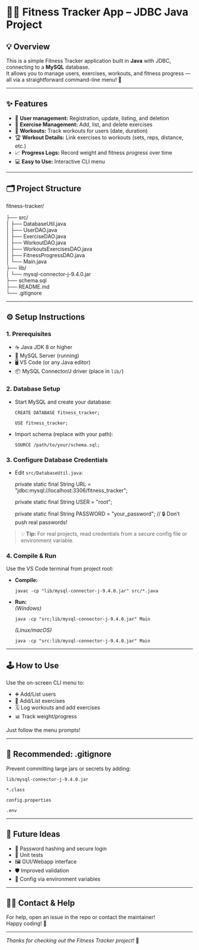 # 🏋️‍♂️ Fitness Tracker App – JDBC Java Project

## 💡 Overview

This is a simple Fitness Tracker application built in **Java** with JDBC, connecting to a **MySQL** database.  
It allows you to manage users, exercises, workouts, and fitness progress — all via a straightforward command-line menu! 🚀

---

## ✨ Features

- 👤 **User management:** Registration, update, listing, and deletion  
- 🏃 **Exercise Management:** Add, list, and delete exercises  
- 📝 **Workouts:** Track workouts for users (date, duration)  
- 🏆 **Workout Details:** Link exercises to workouts (sets, reps, distance, etc.)  
- 📈 **Progress Logs:** Record weight and fitness progress over time  
- 💻 **Easy to Use:** Interactive CLI menu

---

## 🗂️ Project Structure

fitness-tracker/

├── src/  
│ ├── DatabaseUtil.java  
│ ├── UserDAO.java  
│ ├── ExerciseDAO.java  
│ ├── WorkoutDAO.java  
│ ├── WorkoutsExercisesDAO.java  
│ ├── FitnessProgressDAO.java  
│ └── Main.java  
├── lib/  
│ └── mysql-connector-j-9.4.0.jar  
├── schema.sql  
├── README.md  
└── .gitignore  


---

## ⚙️ Setup Instructions

### 1. Prerequisites

- ☕ Java JDK 8 or higher  
- 🐬 MySQL Server (running)  
- 🖥️ VS Code (or any Java editor)  
- 📦 MySQL Connector/J driver (place in `lib/`)

### 2. Database Setup

- Start MySQL and create your database:

      CREATE DATABASE fitness_tracker;
  
      USE fitness_tracker;


- Import schema (replace with your path):

      SOURCE /path/to/your/schema.sql;


### 3. Configure Database Credentials

- Edit `src/DatabaseUtil.java`:

    private static final String URL = "jdbc:mysql://localhost:3306/fitness_tracker";
  
    private static final String USER = "root";
  
    private static final String PASSWORD = "your_password"; // 🔒 Don’t push real passwords!


> 💡 **Tip:** For real projects, read credentials from a secure config file or environment variable.

### 4. Compile & Run

Use the VS Code terminal from project root:

- **Compile:**  

      javac -cp "lib/mysql-connector-j-9.4.0.jar" src/*.java

- **Run:**  
  _(Windows)_

      java -cp "src;lib/mysql-connector-j-9.4.0.jar" Main

  _(Linux/macOS)_
  
      java -cp "src:lib/mysql-connector-j-9.4.0.jar" Main


---

## 🕹️ How to Use

Use the on-screen CLI menu to:

- ➕ Add/List users
- 💪 Add/List exercises
- 🗓️ Log workouts and add exercises
- 📊 Track weight/progress

Just follow the menu prompts!

---

## 🚫 Recommended: .gitignore

Prevent committing large jars or secrets by adding:

    lib/mysql-connector-j-9.4.0.jar

    *.class

    config.properties

    .env


---

## 🚀 Future Ideas

- 🔐 Password hashing and secure login
- 🧪 Unit tests
- 🖼️ GUI/Webapp interface
- 🛡️ Improved validation
- 🌱 Config via environment variables

---

## 🙋‍♂️ Contact & Help

For help, open an issue in the repo or contact the maintainer!  
Happy coding! 🎉

---

_Thanks for checking out the Fitness Tracker project!_ 💙
